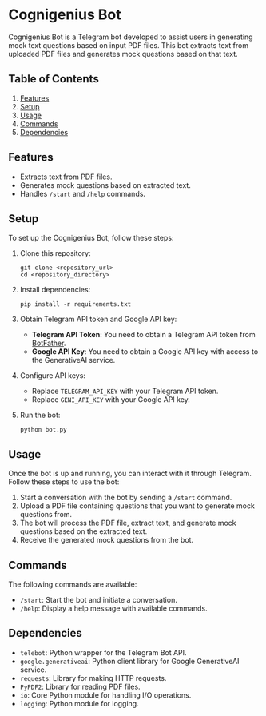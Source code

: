 
# Cognigenius Bot

Cognigenius Bot is a Telegram bot developed to assist users in generating mock text questions based on input PDF files. This bot extracts text from uploaded PDF files and generates mock questions based on that text.

## Table of Contents
1. [Features](#features)
2. [Setup](#setup)
3. [Usage](#usage)
4. [Commands](#commands)
5. [Dependencies](#dependencies)

## Features<a name="features"></a>
- Extracts text from PDF files.
- Generates mock questions based on extracted text.
- Handles `/start` and `/help` commands.

## Setup<a name="setup"></a>
To set up the Cognigenius Bot, follow these steps:

1. Clone this repository:
    ```
    git clone <repository_url>
    cd <repository_directory>
    ```

2. Install dependencies:
    ```
    pip install -r requirements.txt
    ```

3. Obtain Telegram API token and Google API key:
    - **Telegram API Token**: You need to obtain a Telegram API token from [BotFather](https://core.telegram.org/bots#6-botfather).
    - **Google API Key**: You need to obtain a Google API key with access to the GenerativeAI service.

4. Configure API keys:
    - Replace `TELEGRAM_API_KEY` with your Telegram API token.
    - Replace `GENI_API_KEY` with your Google API key.

5. Run the bot:
    ```
    python bot.py
    ```

## Usage<a name="usage"></a>
Once the bot is up and running, you can interact with it through Telegram. Follow these steps to use the bot:

1. Start a conversation with the bot by sending a `/start` command.
2. Upload a PDF file containing questions that you want to generate mock questions from.
3. The bot will process the PDF file, extract text, and generate mock questions based on the extracted text.
4. Receive the generated mock questions from the bot.

## Commands<a name="commands"></a>
The following commands are available:

- `/start`: Start the bot and initiate a conversation.
- `/help`: Display a help message with available commands.

## Dependencies<a name="dependencies"></a>
- `telebot`: Python wrapper for the Telegram Bot API.
- `google.generativeai`: Python client library for Google GenerativeAI service.
- `requests`: Library for making HTTP requests.
- `PyPDF2`: Library for reading PDF files.
- `io`: Core Python module for handling I/O operations.
- `logging`: Python module for logging.



